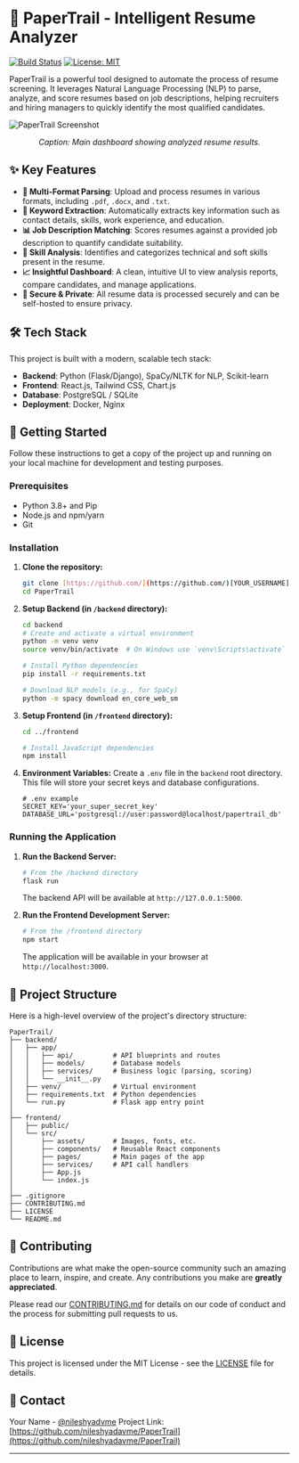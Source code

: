 # 📄 PaperTrail - Intelligent Resume Analyzer

[![Build Status](https://img.shields.io/badge/build-passing-brightgreen)](https://github.com)
[![License: MIT](https://img.shields.io/badge/License-MIT-yellow.svg)](https://opensource.org/licenses/MIT)

PaperTrail is a powerful tool designed to automate the process of resume screening. It leverages Natural Language Processing (NLP) to parse, analyze, and score resumes based on job descriptions, helping recruiters and hiring managers to quickly identify the most qualified candidates.

![PaperTrail Screenshot]()
*<p align="center">Caption: Main dashboard showing analyzed resume results.</p>*

## ✨ Key Features

-   **📄 Multi-Format Parsing**: Upload and process resumes in various formats, including `.pdf`, `.docx`, and `.txt`.
-   **🔑 Keyword Extraction**: Automatically extracts key information such as contact details, skills, work experience, and education.
-   **📊 Job Description Matching**: Scores resumes against a provided job description to quantify candidate suitability.
-   **🧠 Skill Analysis**: Identifies and categorizes technical and soft skills present in the resume.
-   **📈 Insightful Dashboard**: A clean, intuitive UI to view analysis reports, compare candidates, and manage applications.
-   **🔐 Secure & Private**: All resume data is processed securely and can be self-hosted to ensure privacy.

## 🛠️ Tech Stack

This project is built with a modern, scalable tech stack:

-   **Backend**: Python (Flask/Django), SpaCy/NLTK for NLP, Scikit-learn
-   **Frontend**: React.js, Tailwind CSS, Chart.js
-   **Database**: PostgreSQL / SQLite
-   **Deployment**: Docker, Nginx

## 🚀 Getting Started

Follow these instructions to get a copy of the project up and running on your local machine for development and testing purposes.

### Prerequisites

-   Python 3.8+ and Pip
-   Node.js and npm/yarn
-   Git

### Installation

1.  **Clone the repository:**
    ```bash
    git clone [https://github.com/](https://github.com/)[YOUR_USERNAME]/PaperTrail.git
    cd PaperTrail
    ```

2.  **Setup Backend (in `/backend` directory):**
    ```bash
    cd backend
    # Create and activate a virtual environment
    python -m venv venv
    source venv/bin/activate  # On Windows use `venv\Scripts\activate`

    # Install Python dependencies
    pip install -r requirements.txt

    # Download NLP models (e.g., for SpaCy)
    python -m spacy download en_core_web_sm
    ```

3.  **Setup Frontend (in `/frontend` directory):**
    ```bash
    cd ../frontend

    # Install JavaScript dependencies
    npm install
    ```

4.  **Environment Variables:**
    Create a `.env` file in the `backend` root directory. This file will store your secret keys and database configurations.
    ```env
    # .env example
    SECRET_KEY='your_super_secret_key'
    DATABASE_URL='postgresql://user:password@localhost/papertrail_db'
    ```

### Running the Application

1.  **Run the Backend Server:**
    ```bash
    # From the /backend directory
    flask run
    ```
    The backend API will be available at `http://127.0.0.1:5000`.

2.  **Run the Frontend Development Server:**
    ```bash
    # From the /frontend directory
    npm start
    ```
    The application will be available in your browser at `http://localhost:3000`.

## 📂 Project Structure

Here is a high-level overview of the project's directory structure:

```
PaperTrail/
├── backend/
│   ├── app/
│   │   ├── api/          # API blueprints and routes
│   │   ├── models/       # Database models
│   │   ├── services/     # Business logic (parsing, scoring)
│   │   └── __init__.py
│   ├── venv/             # Virtual environment
│   ├── requirements.txt  # Python dependencies
│   └── run.py            # Flask app entry point
│
├── frontend/
│   ├── public/
│   └── src/
│       ├── assets/       # Images, fonts, etc.
│       ├── components/   # Reusable React components
│       ├── pages/        # Main pages of the app
│       ├── services/     # API call handlers
│       ├── App.js
│       └── index.js
│
├── .gitignore
├── CONTRIBUTING.md
├── LICENSE
└── README.md
```

## 🤝 Contributing

Contributions are what make the open-source community such an amazing place to learn, inspire, and create. Any contributions you make are **greatly appreciated**.

Please read our [CONTRIBUTING.md](CONTRIBUTING.md) for details on our code of conduct and the process for submitting pull requests to us.

## 📜 License

This project is licensed under the MIT License - see the [LICENSE](LICENSE) file for details.

## 📧 Contact

Your Name - [@nileshyadvme](https://twitter.com/nileshyadavme)
Project Link: [https://github.com/nileshyadavme/PaperTrail](https://github.com/nileshyadavme/PaperTrail)

---